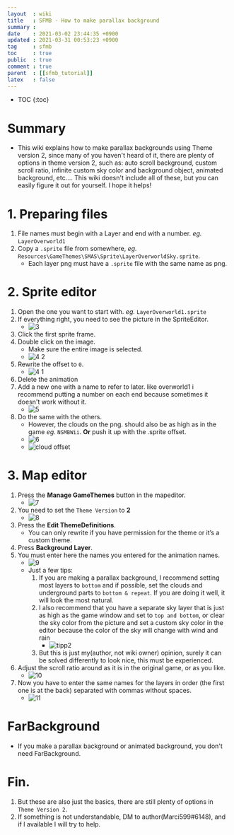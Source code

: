 ```yaml
---
layout  : wiki
title   : SFMB - How to make parallax background
summary : 
date    : 2021-03-02 23:44:35 +0900
updated : 2021-03-31 00:53:23 +0900
tag     : sfmb
toc     : true
public  : true
comment : true
parent  : [[sfmb_tutorial]]
latex   : false
---
```

* TOC
{:toc}

# Summary
- This wiki explains how to make parallax backgrounds using Theme version 2, since many of you haven't heard of it, there are plenty of options in theme version 2, such as: auto scroll background, custom scroll ratio, infinite custom sky color and background object, animated background, etc.... This wiki doesn't include all of these, but you can easily figure it out for yourself. I hope it helps!  

# 1. Preparing files
1. File names must begin with a Layer and end with a number. *eg.* `LayerOverworld1`
2. Copy a `.sprite` file from somewhere, *eg.* `Resources\GameThemes\SMAS\Sprite\LayerOverworldSky.sprite`.
	- Each layer png must have a `.sprite` file with the same name as png.

# 2. Sprite editor
1. Open the one you want to start with. *eg.* `LayerOverworld1.sprite`
2. If everything right, you need to see the picture in the SpriteEditor. 
	- ![3](/post-img/wiki/sfmb_betatest_how_to_make_parallax_background/109678525-0e5e5d00-7bbe-11eb-9aa6-08c3ec84c983.png)
3. Click the first sprite frame.
4. Double click on the image.
	- Make sure the entire image is selected.
	- ![4 2](/post-img/wiki/sfmb_betatest_how_to_make_parallax_background/109678507-0b636c80-7bbe-11eb-9ee9-6157f94d8f75.png)
5. Rewrite the offset to `0`.
	- ![4 1](/post-img/wiki/sfmb_betatest_how_to_make_parallax_background/109678524-0e5e5d00-7bbe-11eb-90b8-45606f601478.png)
6. Delete the animation
7. Add a new one with a name to refer to later. like overworld1 i recommend putting a number on each end because sometimes it doesn't work without it.
	- ![5](/post-img/wiki/sfmb_betatest_how_to_make_parallax_background/109678521-0dc5c680-7bbe-11eb-89e5-641f80611c49.png)
8. Do the same with the others. 
	- However, the clouds on the png. should also be as high as in the game *eg.* `NSMBWii`. **Or** push it up with the .sprite offset.
	- ![6](/post-img/wiki/sfmb_betatest_how_to_make_parallax_background/109678519-0dc5c680-7bbe-11eb-84d0-381bb8c356a2.png)
	- ![cloud offset](https://user-images.githubusercontent.com/40640441/118363332-25450680-b594-11eb-93f1-a62958c315f4.png)

# 3. Map editor
1. Press the **Manage GameThemes** button in the mapeditor.
	- ![7](/post-img/wiki/sfmb_betatest_how_to_make_parallax_background/109678518-0d2d3000-7bbe-11eb-8af8-74484d40bd37.png)
2. You need to set the `Theme Version` to **2**
	- ![8](/post-img/wiki/sfmb_betatest_how_to_make_parallax_background/109678517-0c949980-7bbe-11eb-8269-8ab5fd57b2f6.png)
3. Press the **Edit ThemeDefinitions**.
	- You can only rewrite if you have permission for the theme or it’s a custom theme.
4. Press **Background Layer**. 
5. You must enter here the names you entered for the animation names.
	- ![9](/post-img/wiki/sfmb_betatest_how_to_make_parallax_background/109678506-0acad600-7bbe-11eb-9336-ffb279060458.png)
	- Just a few tips:
		1.  If you are making a parallax background, I recommend setting most layers to `bottom` and if possible, set the clouds and underground parts to `bottom & repeat`. If you are doing it well, it will look the most natural.		
		2. I also recommend that you have a separate sky layer that is just as high as the game window and set to `top and bottom`, or clear the sky color from the picture and set a custom sky color in the editor because the color of the sky will change with wind and rain
			- ![tipp2](/post-img/wiki/sfmb_betatest_how_to_make_parallax_background/109678503-0a323f80-7bbe-11eb-874a-4fb85e6f0e29.png)
		4. But this is just my(author, not wiki owner) opinion, surely it can be solved differently to look nice, this must be experienced.
6. Adjust the scroll ratio around as it is in the original game, or as you like.
	- ![10](/post-img/wiki/sfmb_betatest_how_to_make_parallax_background/109678512-0bfc0300-7bbe-11eb-8a9d-03736c36f45d.png)
7. Now you have to enter the same names for the layers in order (the first one is at the back) separated with commas without spaces.
	- ![11](/post-img/wiki/sfmb_betatest_how_to_make_parallax_background/109678510-0bfc0300-7bbe-11eb-950b-fca590cb76a7.png)

# FarBackground
- If you make a parallax background or animated background, you don't need FarBackground.

# Fin.
1. But these are also just the basics, there are still plenty of options in `Theme Version 2`.
2. If something is not understandable, DM to author(Marci599#6148), and if I available I will try to help.
